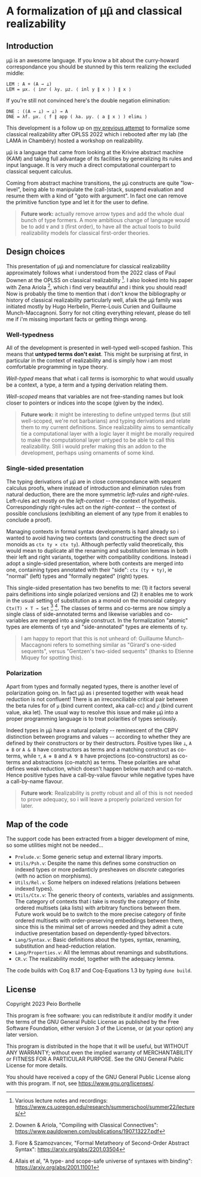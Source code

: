 # A formalization of μμ͂ and classical realizability

## Introduction

μμ͂ is an awesome language. If you know a bit about the curry-howard
correspondance you should be stunned by this term realizing the
excluded middle:

```
LEM : A + (A → ⊥)
LEM = μx. ⟨ inr ( λy. μz. ⟨ inl y ∥ x ⟩ ) ∥ x ⟩
```

If you're still not convinced here's the double negation elimination:

```
DNE : ((A → ⊥) → ⊥) → A
DNE = λf. μx. ⟨ f ∥ app ( λa. μy. ⟨ a ∥ x ⟩ ) elim⊥ ⟩
```

This development is a follow up on [my previous
attempt](https://github.com/Lapin0t/amcr) to formalize some classical
realizability after OPLSS 2022 which i rebooted after my lab (the LAMA in
Chambéry) hosted a workshop on realizability.

μμ͂ is a language that came from looking at the Krivine abstract machine (KAM)
and taking full advantage of its facilities by generalizing its rules and input
language. It is very much a direct computational counterpart to classical
sequent calculus.

Coming from abstract machine transitions, the μμ͂ constructs are quite
"low-level", being able to manipulate the (call-)stack, suspend evaluation and
resume them with a kind of "goto with argument". In fact one can remove the
primitive function type and let it for the user to define.

> **Future work:** actually remove arrow types and add the whole dual bunch of
> type formers. A more ambitious change of language would be to add `∀` and `∃`
> (first order), to have all the actual tools to build realizability models
> for classical first-order theories.

## Design choices

This presentation of μμ͂ and nomenclature for classical realizability
approximately follows what i understood from the 2022 class of Paul Downen at
the OPLSS on classical realizability [^1]. I also looked into his paper with
Zena Ariola [^2], which i find very beautiful and i think you should read! Now
is probably the time to mention that i don't know the bibliography or history
of classical realizability particularly well, afaik the μμ͂ family was initiated
mostly by Hugo Herbelin, Pierre-Louis Curien and Guillaume Munch-Maccagnoni.
Sorry for not citing everything relevant, please do tell me if i'm missing
important facts or getting things wrong.

### Well-typedness

All of the development is presented in well-typed well-scoped fashion. This
means that **untyped terms don't exist**. This might be surprising at first, in
particular in the context of realizability and is simply how i am most
comfortable programming in type theory.

*Well-typed* means that what i call *terms* is isomorphic to what would usually
be a context, a type, a term and a typing derivation relating them.

*Well-scoped* means that variables are not free-standing names but look closer
to pointers or indices into the scope (given by the index).

> **Future work:** it might be interesting to define untyped terms (but still
> well-scoped, we're not barbarians) and typing derivations and relate them to
> my current definitions. Since realizability aims to semantically tie a
> computational layer with a logic layer it might be morally required to make
> the computational layer untyped to be able to call this realizability. Still
> i would prefer making this an addon to the development, perhaps using
> ornaments of some kind.

### Single-sided presentation

The typing derivations of μμ͂ are in close correspondance with sequent calculus
proofs, where instead of introduction and elimination rules from natural
deduction, there are the more symmetric *left-rules* and *right-rules*.
Left-rules act mostly on the *left-context* -- the context of hypothesis.
Correspondingly right-rules act on the *right-context* -- the context of
possible conclusions (exhibiting an element of any type from it enables to
conclude a proof).

Managing contexts in formal syntax developments is hard already so i wanted to
avoid having two contexts (and constructing the direct sum of monoids as `ctx
ty × ctx ty`). Although perfectly valid theoretically, this would mean to
duplicate all the renaming and substitution lemmas in both their left and right
variants, together with compatibility conditions. Instead i adopt a
single-sided presentation, where both contexts are merged into one, containing
types annotated with their "side": `ctx (ty + ty)`, ie "normal" (left)
types and "formally negated" (right) types.

This single-sided presentation has two benefits to me: (1) it factors several
pairs definitions into single polarized versions and (2) it enables me to work
in the usual setting of substitution as a monoid on the monoidal category
`Ctx(T) × T → Set` [^3] [^4]. The classes of terms and co-terms are now simply a
single class of side-annotated terms and likewise variables and co-variables
are merged into a single construct. In the formalization "atomic" types are
elements of `ty0` and "side-annotated" types are elements of `ty`.

> I am happy to report that this is not unheard of: Guillaume Munch-Maccagnoni
> refers to something similar as "Girard's one-sided sequents", versus
> "Gentzen's two-sided sequents" (thanks to Etienne Miquey for spotting this).

### Polarization

Apart from types and formally negated types, there is another level of
polarization going on. In fact μμ͂ as i presented together with weak head
reduction is not confluent! There is an irreconciliable critical pair between
the beta rules for of `μ` (bind current context, aka call-cc) and `μ͂` (bind
current value, aka let). The usual way to resolve this issue and make μμ͂ into a
proper programming language is to treat polarities of types seriously.

Indeed types in μμ͂ have a natural polarity -- reminescent of the CBPV
distinction between programs and values -- according to whether they are
defined by their constructors or by their destructors. Positive types like `⊥`,
`A ⊕ B` or `A & B` have constructors as terms and a matching construct as
co-terms, while `⊤`, `A ⊗ B` and `A ⅋ B` have projections (co-constructors) as
co-terms and abstractions (co-match) as terms. These polarities are what defines
weak reduction, which doesn't happen below match and co-match. Hence
positive types have a call-by-value flavour while negative types have a
call-by-name flavour.

> **Future work**: Realizability is pretty robust and all of this is not needed
> to prove adequacy, so i will leave a properly polarized version for later.

## Map of the code

The support code has been extracted from a bigger development of mine, so some
utilities might not be needed...

- `Prelude.v`: Some generic setup and external library imports.
- `Utils/Psh.v`: Despite the name this defines some construction on indexed
  types or more pedanticly presheaves on *discrete* categories (with no action
  on morphisms).
- `Utils/Rel.v`: Some helpers on indexed relations (relations between
  indexed types).
- `Utils/Ctx.v`: The generic theory of contexts, variables and assignments.
  The category of contexts that i take is mostly the category of finite ordered
  multisets (aka lists) with arbitrary functions between them. Future work
  would be to switch to the more precise category of finite ordered multisets
  with order-preserving embeddings between them, since this is the minimal set
  of arrows needed and they admit a cute inductive presentation based on
  dependently-typed bitvectors.
- `Lang/Syntax.v`: Basic definitions about the types, syntax, renaming,
  substitution and head-reduction relation.
- `Lang/Properties.v`: All the lemmas about renamings and substitutions.
- `CR.v`: The realizability model, together with the adequacy lemma.

The code builds with Coq 8.17 and Coq-Equations 1.3 by typing `dune build`.

## License

Copyright 2023 Peio Borthelle

This program is free software: you can redistribute it and/or modify it under
the terms of the GNU General Public License as published by the Free Software
Foundation, either version 3 of the License, or (at your option) any later
version.

This program is distributed in the hope that it will be useful, but WITHOUT ANY
WARRANTY; without even the implied warranty of MERCHANTABILITY or FITNESS FOR A
PARTICULAR PURPOSE. See the GNU General Public License for more details.

You should have received a copy of the GNU General Public License along with
this program. If not, see <https://www.gnu.org/licenses/>. 

[^1]: Various lecture notes and recordings: https://www.cs.uoregon.edu/research/summerschool/summer22/lectures/
[^2]: Downen & Ariola, "Compiling with Classical Connectives": https://www.pauldownen.com/publications/1907.13227.pdf
[^3]: Fiore & Szamozvancev, "Formal Metatheory of Second-Order Abstract Syntax": https://arxiv.org/abs/2201.03504
[^4]: Allais et al, "A type- and scope-safe universe of syntaxes with binding": https://arxiv.org/abs/2001.11001
[^5]: A similar but unfinished development in Agda: https://github.com/lapin0t/amcr
